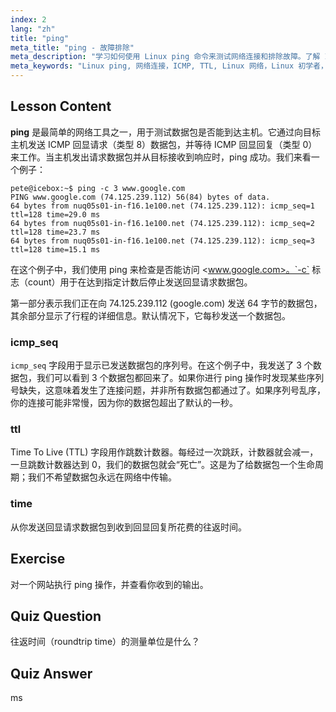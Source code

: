 ```yaml
---
index: 2
lang: "zh"
title: "ping"
meta_title: "ping - 故障排除"
meta_description: "学习如何使用 Linux ping 命令来测试网络连接和排除故障。了解 ICMP、TTL 和往返时间，以进行有效的网络诊断。"
meta_keywords: "Linux ping, 网络连接，ICMP, TTL, Linux 网络，Linux 初学者，Linux 教程，ping 命令"
---
```


## Lesson Content

**ping** 是最简单的网络工具之一，用于测试数据包是否能到达主机。它通过向目标主机发送 ICMP 回显请求（类型 8）数据包，并等待 ICMP 回显回复（类型 0）来工作。当主机发出请求数据包并从目标接收到响应时，ping 成功。我们来看一个例子：

```plaintext
pete@icebox:~$ ping -c 3 www.google.com
PING www.google.com (74.125.239.112) 56(84) bytes of data.
64 bytes from nuq05s01-in-f16.1e100.net (74.125.239.112): icmp_seq=1 ttl=128 time=29.0 ms
64 bytes from nuq05s01-in-f16.1e100.net (74.125.239.112): icmp_seq=2 ttl=128 time=23.7 ms
64 bytes from nuq05s01-in-f16.1e100.net (74.125.239.112): icmp_seq=3 ttl=128 time=15.1 ms
```

在这个例子中，我们使用 ping 来检查是否能访问 <www.google.com>。`-c` 标志（count）用于在达到指定计数后停止发送回显请求数据包。

第一部分表示我们正在向 74.125.239.112 (google.com) 发送 64 字节的数据包，其余部分显示了行程的详细信息。默认情况下，它每秒发送一个数据包。

### icmp_seq

`icmp_seq` 字段用于显示已发送数据包的序列号。在这个例子中，我发送了 3 个数据包，我们可以看到 3 个数据包都回来了。如果你进行 ping 操作时发现某些序列号缺失，这意味着发生了连接问题，并非所有数据包都通过了。如果序列号乱序，你的连接可能非常慢，因为你的数据包超出了默认的一秒。

### ttl

Time To Live (TTL) 字段用作跳数计数器。每经过一次跳跃，计数器就会减一，一旦跳数计数器达到 0，我们的数据包就会“死亡”。这是为了给数据包一个生命周期；我们不希望数据包永远在网络中传输。

### time

从你发送回显请求数据包到收到回显回复所花费的往返时间。

## Exercise

对一个网站执行 ping 操作，并查看你收到的输出。

## Quiz Question

往返时间（roundtrip time）的测量单位是什么？

## Quiz Answer

ms
